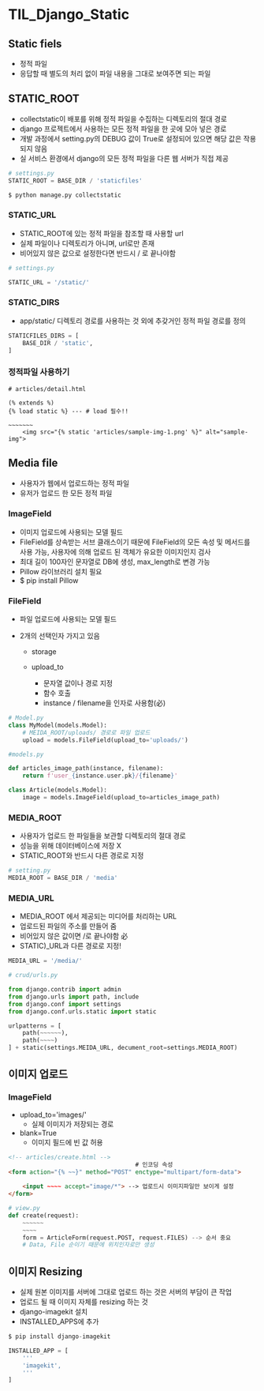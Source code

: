 # TIL_Django_Static

## Static fiels

- 정적 파일
- 응답할 때 별도의 처리 없이 파일 내용을 그대로 보여주면 되는 파일

## STATIC_ROOT

- collectstatic이 배포를 위해 정적 파일을 수집하는 디렉토리의 절대 경로
- django 프로젝트에서 사용하는 모든 정적 파일을 한 곳에 모아 넣은 경로
- 개발 과정에서 setting.py의 DEBUG 값이 True로 설정되어 있으면 해당 값은 작용되지 않음
- 실 서비스 환경에서 django의 모든 정적 파일을 다른 웹 서버가 직접 제공

```python
# settings.py
STATIC_ROOT = BASE_DIR / 'staticfiles'

$ python manage.py collectstatic
```



### STATIC_URL

- STATIC_ROOT에 있는 정적 파일을 참조할 때 사용할 url
- 실제 파일이나 디렉토리가 아니며, url로만 존재
- 비어있지 않은 값으로 설정한다면 반드시 / 로 끝나야함

```python
# settings.py

STATIC_URL = '/static/'
```



### STATIC_DIRS

- app/static/ 디렉토리 경로를 사용하는 것 외에 추갖거인 정적 파일 경로를 정의

```python
STATICFILES_DIRS = [
    BASE_DIR / 'static',
]
```



### 정적파일 사용하기

```django
# articles/detail.html

(% extends %)
{% load static %} --- # load 필수!!

~~~~~~~
	<img src="{% static 'articles/sample-img-1.png' %}" alt="sample-img">

```



## Media file

- 사용자가 웹에서 업로드하는 정적 파일
- 유저가 업로드 한 모든 정적 파일



### ImageField

- 이미지 업로드에 사용되는 모델 필드
- FileField를 상속받는 서브 클래스이기 때문에 FileField의 모든 속성 및 메서드를 사용 가능, 사용자에 의해 업로드 된 객체가 유요한 이미지인지 검사
- 최대 길이 100자인 문자열로 DB에 생성, max_length로 변경 가능
- Pillow 라이브러리 설치 필요
- $ pip install Pillow



### FileField

- 파일 업로드에 사용되는 모델 필드

- 2개의 선택인자 가지고 있음

  - storage

  - upload_to
    - 문자열 값이나 경로 지정
    - 함수 호출
    - instance / filename을 인자로 사용함(必)

```python
# Model.py
class MyModel(models.Model):
    # MEIDA_ROOT/uploads/ 경로로 파일 업로드
    upload = models.FileField(upload_to='uploads/')
```

```python
#models.py

def articles_image_path(instance, filename):
    return f'user_{instance.user.pk}/{filename}'

class Article(models.Model):
    image = models.ImageField(upload_to=articles_image_path)
```



### MEDIA_ROOT

- 사용자가 업로드 한 파일들을 보관할 디렉토리의 절대 경로
- 성능을 위해 데이터베이스에 저장 X
- STATIC_ROOT와 반드시 다른 경로로 지정

```python
# setting.py
MEDIA_ROOT = BASE_DIR / 'media'
```

### MEDIA_URL

- MEDIA_ROOT 에서 제공되는  미디어를 처리하는  URL
- 업로드된 파일의 주소를 만들어 줌
- 비어있지 않은 값이면 /로 끝나야함 必
- STATIC)_URL과 다른 경로로 지정!

```python
MEDIA_URL = '/media/'
```



```python
# crud/urls.py

from django.contrib import admin
from django.urls import path, include
from django.conf import settings
from django.conf.urls.static import static

urlpatterns = [
    path(~~~~~~),
    path(~~~~)
] + static(settings.MEIDA_URL, decument_root=settings.MEDIA_ROOT)
```



## 이미지 업로드

### ImageField

- upload_to='images/'
  - 실제 이미지가 저장되는 경로
- blank=True
  - 이미지 필드에 빈 값 허용

```html
<!-- articles/create.html -->  
									# 인코딩 속성 
<form action="{% ~~}" method="POST" enctype="multipart/form-data">
                                    
    <input ~~~~ accept="image/*"> --> 업로드시 이미지파일만 보이게 설정
</form>
```

```python
# view.py
def create(request):
    ~~~~~~
    ~~~~
    form = ArticleForm(request.POST, request.FILES) --> 순서 중요
    # Data, File 순이기 때문에 위치인자로만 생성
```



## 이미지 Resizing

- 실제 원본 이미지를 서버에 그대로 업로드 하는 것은 서버의 부담이 큰 작업
- 업로드 될 때 이미지 자체를 resizing 하는 것
- django-imagekit 설치
- INSTALLED_APPS에 추가

```python
$ pip install django-imagekit

INSTALLED_APP = [
    '''
    'imagekit',
    '''
]
```

